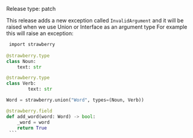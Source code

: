 Release type: patch

This release adds a new exception called `InvalidArgument` and it will be raised when we use Union or Interface as an argument type
For example this will raise an exception:
```python
￼import strawberry
￼
@strawberry.type
class Noun:
    text: str

@strawberry.type
class Verb:
        text: str

Word = strawberry.union("Word", types=(Noun, Verb))

@strawberry.field
def add_word(word: Word) -> bool:
    _word = word
    return True
￼```
